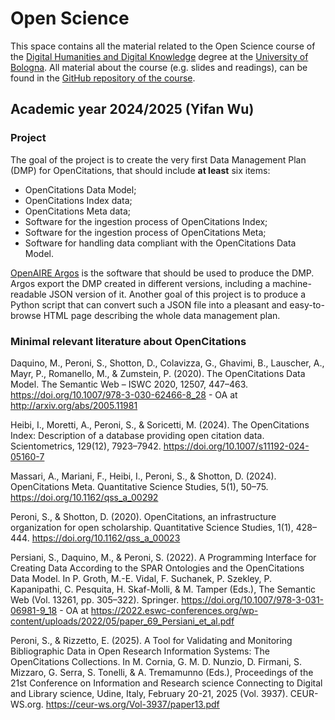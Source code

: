 # Open Science

This space contains all the material related to the Open Science course of the [Digital Humanities and Digital Knowledge](https://www.unibo.it/en/teaching/course-unit-catalogue/course-unit/2024/443753) degree at the [University of Bologna](https://www.unibo.it). All material about the course (e.g. slides and readings), can be found in the [GitHub repository of the course](https://github.com/open-sci/2024-2025/).

## Academic year 2024/2025 (Yifan Wu)

### Project

The goal of the project is to create the very first Data Management Plan (DMP) for OpenCitations, that should include **at least** six items:

* OpenCitations Data Model;
* OpenCitations Index data;
* OpenCitations Meta data;
* Software for the ingestion process of OpenCitations Index;
* Software for the ingestion process of OpenCitations Meta;
* Software for handling data compliant with the OpenCitations Data Model.

[OpenAIRE Argos](https://argos.openaire.eu/splash/) is the software that should be used to produce the DMP. Argos export the DMP created in different versions, including a machine-readable JSON version of it. Another goal of this project is to produce a Python script that can convert such a JSON file into a pleasant and easy-to-browse HTML page describing the whole data management plan.

### Minimal relevant literature about OpenCitations

Daquino, M., Peroni, S., Shotton, D., Colavizza, G., Ghavimi, B., Lauscher, A., Mayr, P., Romanello, M., & Zumstein, P. (2020). The OpenCitations Data Model. The Semantic Web – ISWC 2020, 12507, 447–463. https://doi.org/10.1007/978-3-030-62466-8_28 - OA at http://arxiv.org/abs/2005.11981

Heibi, I., Moretti, A., Peroni, S., & Soricetti, M. (2024). The OpenCitations Index: Description of a database providing open citation data. Scientometrics, 129(12), 7923–7942. https://doi.org/10.1007/s11192-024-05160-7

Massari, A., Mariani, F., Heibi, I., Peroni, S., & Shotton, D. (2024). OpenCitations Meta. Quantitative Science Studies, 5(1), 50–75. https://doi.org/10.1162/qss_a_00292

Peroni, S., & Shotton, D. (2020). OpenCitations, an infrastructure organization for open scholarship. Quantitative Science Studies, 1(1), 428–444. https://doi.org/10.1162/qss_a_00023

Persiani, S., Daquino, M., & Peroni, S. (2022). A Programming Interface for Creating Data According to the SPAR Ontologies and the OpenCitations Data Model. In P. Groth, M.-E. Vidal, F. Suchanek, P. Szekley, P. Kapanipathi, C. Pesquita, H. Skaf-Molli, & M. Tamper (Eds.), The Semantic Web (Vol. 13261, pp. 305–322). Springer. https://doi.org/10.1007/978-3-031-06981-9_18 - OA at https://2022.eswc-conferences.org/wp-content/uploads/2022/05/paper_69_Persiani_et_al.pdf

Peroni, S., & Rizzetto, E. (2025). A Tool for Validating and Monitoring Bibliographic Data in Open Research Information Systems: The OpenCitations Collections. In M. Cornia, G. M. D. Nunzio, D. Firmani, S. Mizzaro, G. Serra, S. Tonelli, & A. Tremamunno (Eds.), Proceedings of the 21st Conference on Information and Research science Connecting to Digital and Library science, Udine, Italy, February 20-21, 2025 (Vol. 3937). CEUR-WS.org. https://ceur-ws.org/Vol-3937/paper13.pdf

